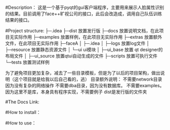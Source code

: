 #Description：
  这是一个基于pyqt的gui客户端程序，主要用来展示人脸属性识别的结果。目前调用了face++旷视公司的接口，此后会改造成，调用自己队伍训练结果的接口。

#Project structure:
├─.idea
├─dist   放置发行版
├─docs   放置说明文档，在此项目无实际作用
├─examples  放置样例，在此项目无实际作用
├─extras   放置额外文件，在此项目无实际作用
├─faceA
│  ├─.idea
│  ├─logs  放置log文件
│  ├─resource  放置静态资源文件
│  └─ui       ui模块
│      ├─ui_base   放置 qt designer的布局文件
│      ├─ui_source 放置qtui自动生成的文件
├─scripts  放置可执行文件
└─tests    放置测试样例

为了避免项目更加复杂，减去了一些目录模板，但是为了以后的项目架构，做出说明（这个项目就是给我以后自己看的，逃）
目录额外说明：
不需要network目录 因为没有复杂的网络操作
不需要dba目录，因为没有数据库。
不需要examples。因为这里不是库，本身具有程序实现，不需要例子
dist是发行版的文件夹

#The Docs Link:


#How to install：


#How to use：




